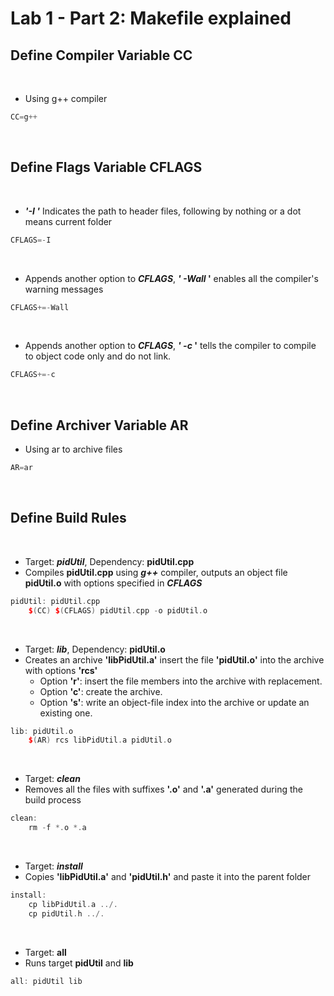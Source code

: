 
# Lab 1 - Part 2: Makefile explained

## Define Compiler Variable CC

<br />

- Using g++ compiler

```C
CC=g++
```

<br />

## Define Flags Variable CFLAGS

<br />

- **_'-I '_** Indicates the path to header files, following by nothing or a dot means current folder

```cpp
CFLAGS=-I
```

<br />

- Appends another option to **_CFLAGS_**, **_' -Wall_ '** enables all the compiler's warning messages

```cpp
CFLAGS+=-Wall
```

<br />

- Appends another option to **_CFLAGS_**, **_' -c_ '** tells the compiler to compile to object code only and do not link.

```cpp
CFLAGS+=-c
```

<br />

## Define Archiver Variable AR

- Using ar to archive files

```cpp
AR=ar
```

<br />

## Define Build Rules

<br />

- Target: **_pidUtil_**, Dependency: **pidUtil.cpp**
- Compiles **pidUtil.cpp** using **_g++_** compiler, outputs an object file **pidUtil.o** with options specified in **_CFLAGS_**

```cpp
pidUtil: pidUtil.cpp
    $(CC) $(CFLAGS) pidUtil.cpp -o pidUtil.o
```

<br />

- Target: **_lib_**, Dependency: **pidUtil.o**
- Creates an archive **'libPidUtil.a'** insert the file **'pidUtil.o'** into the archive with options **'rcs'**
  - Option **'r'**: insert the file members into the archive with replacement.
  - Option **'c'**: create the archive.
  - Option **'s'**: write an object-file index into the archive or update an existing one.

```cpp
lib: pidUtil.o
    $(AR) rcs libPidUtil.a pidUtil.o
```

<br />

- Target: **_clean_**
- Removes all the files with suffixes **'.o'** and **'.a'** generated during the build process

```cpp
clean:
    rm -f *.o *.a
```

<br />

- Target: **_install_**
- Copies **'libPidUtil.a'** and **'pidUtil.h'** and paste it into the parent folder

```cpp
install:
    cp libPidUtil.a ../.
    cp pidUtil.h ../.
```

<br />

- Target: **all**
- Runs target **pidUtil** and **lib**

```cpp
all: pidUtil lib
```
